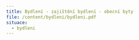 ```yaml
---
title: Bydlení - zajištění bydlení - obecní byty
file: /content/bydleni/bydleni.pdf
situace:
  - bydleni
---
```

